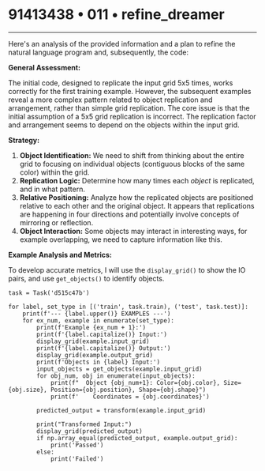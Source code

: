 # 91413438 • 011 • refine_dreamer

---
Here's an analysis of the provided information and a plan to refine the natural language program and, subsequently, the code:

**General Assessment:**

The initial code, designed to replicate the input grid 5x5 times, works correctly for the first training example. However, the subsequent examples reveal a more complex pattern related to object replication and arrangement, rather than simple grid replication. The core issue is that the initial assumption of a 5x5 grid replication is incorrect. The replication factor and arrangement seems to depend on the objects within the input grid.

**Strategy:**

1.  **Object Identification:** We need to shift from thinking about the entire grid to focusing on individual objects (contiguous blocks of the same color) within the grid.
2.  **Replication Logic:** Determine how many times each *object* is replicated, and in what pattern.
3.  **Relative Positioning:** Analyze how the replicated objects are positioned relative to each other and the original object. It appears that replications are happening in four directions and potentially involve concepts of mirroring or reflection.
4. **Object Interaction:** Some objects may interact in interesting ways, for example overlapping, we need to capture information like this.

**Example Analysis and Metrics:**

To develop accurate metrics, I will use the `display_grid()` to show the IO pairs, and use `get_objects()` to identify objects.

```tool_code
task = Task('d515c47b')

for label, set_type in [('train', task.train), ('test', task.test)]:
    print(f'--- {label.upper()} EXAMPLES ---')
    for ex_num, example in enumerate(set_type):
        print(f'Example {ex_num + 1}:')
        print(f'{label.capitalize()} Input:')
        display_grid(example.input_grid)
        print(f'{label.capitalize()} Output:')
        display_grid(example.output_grid)
        print(f'Objects in {label} Input:')
        input_objects = get_objects(example.input_grid)
        for obj_num, obj in enumerate(input_objects):
            print(f"  Object {obj_num+1}: Color={obj.color}, Size={obj.size}, Position={obj.position}, Shape={obj.shape}")
            print(f'    Coordinates = {obj.coordinates}')

        predicted_output = transform(example.input_grid)

        print("Transformed Input:")
        display_grid(predicted_output)
        if np.array_equal(predicted_output, example.output_grid):
            print('Passed')
        else:
            print('Failed')

```
